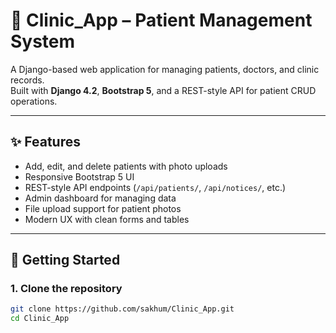 # 🏥 Clinic_App – Patient Management System

A Django-based web application for managing patients, doctors, and clinic records.  
Built with **Django 4.2**, **Bootstrap 5**, and a REST-style API for patient CRUD operations.

---

## ✨ Features
- Add, edit, and delete patients with photo uploads
- Responsive Bootstrap 5 UI
- REST-style API endpoints (`/api/patients/`, `/api/notices/`, etc.)
- Admin dashboard for managing data
- File upload support for patient photos
- Modern UX with clean forms and tables

---

## 🚀 Getting Started

### 1. Clone the repository
```bash
git clone https://github.com/sakhum/Clinic_App.git
cd Clinic_App
